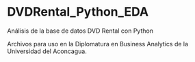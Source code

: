 # DVDRental_Python_EDA
Análisis de la base de datos DVD Rental con Python

Archivos para uso en la Diplomatura en Business Analytics de la Universidad del Aconcagua. 
